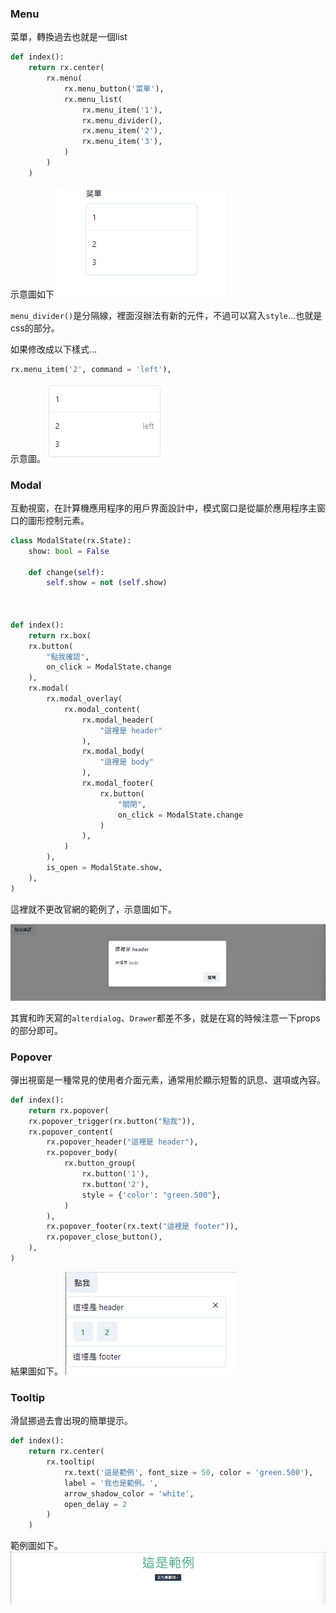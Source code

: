 ### Menu

菜單，轉換過去也就是一個list

```python
def index():
    return rx.center(
        rx.menu(
            rx.menu_button('菜單'),
            rx.menu_list(
                rx.menu_item('1'),
                rx.menu_divider(),
                rx.menu_item('2'),
                rx.menu_item('3'),
            )
        )
    ) 
```

示意圖如下
![Alt text](image.png)

`menu_divider()`是分隔線，裡面沒辦法有新的元件，不過可以寫入`style`...也就是css的部分。

如果修改成以下樣式...
```python
rx.menu_item('2', command = 'left'),
```
示意圖。
![Alt text](image-1.png)

### Modal

互動視窗，在計算機應用程序的用戶界面設計中，模式窗口是從屬於應用程序主窗口的圖形控制元素。

```python
class ModalState(rx.State):
    show: bool = False

    def change(self):
        self.show = not (self.show)



def index():
    return rx.box(
    rx.button(
        "點我確認", 
        on_click = ModalState.change
    ),
    rx.modal(
        rx.modal_overlay(
            rx.modal_content(
                rx.modal_header(
                    "這裡是 header"
                ),
                rx.modal_body(
                    "這裡是 body"
                ),
                rx.modal_footer(
                    rx.button(
                        "關閉", 
                        on_click = ModalState.change
                    )
                ),
            )
        ),
        is_open = ModalState.show,
    ),
)
```

這裡就不更改官網的範例了，示意圖如下。

![Alt text](image-2.png)

其實和昨天寫的`alterdialog`、`Drawer`都差不多，就是在寫的時候注意一下props的部分即可。

### Popover

彈出視窗是一種常見的使用者介面元素，通常用於顯示短暫的訊息、選項或內容。

```python
def index():
    return rx.popover(
    rx.popover_trigger(rx.button("點我")),
    rx.popover_content(
        rx.popover_header("這裡是 header"),
        rx.popover_body(
            rx.button_group(
                rx.button('1'),
                rx.button('2'),
                style = {'color': "green.500"},
            )
        ),
        rx.popover_footer(rx.text("這裡是 footer")),
        rx.popover_close_button(),
    ),
)
```

結果圖如下。
![Alt text](image-3.png)

### Tooltip
滑鼠挪過去會出現的簡單提示。

```python
def index():
    return rx.center(
        rx.tooltip(
            rx.text('這是範例', font_size = 50, color = 'green.500'),
            label = '我也是範例。',
            arrow_shadow_color = 'white',
            open_delay = 2
        )
    )
```

範例圖如下。
![Alt text](image-4.png)

